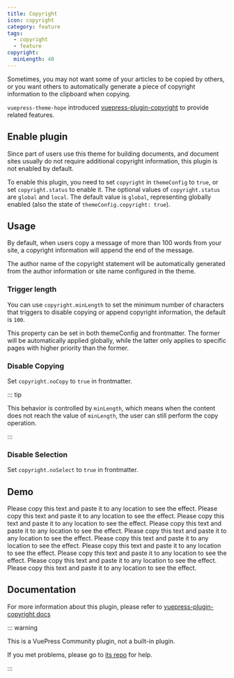 ```yaml
---
title: Copyright
icon: copyright
category: feature
tags:
  - copyright
  - feature
copyright:
  minLength: 40
---
```


Sometimes, you may not want some of your articles to be copied by others, or you want others to automatically generate a piece of copyright information to the clipboard when copying.

`vuepress-theme-hope` introduced [vuepress-plugin-copyright](https://www.npmjs.com/package/vuepress-plugin-copyright) to provide related features.

## Enable plugin

Since part of users use this theme for building documents, and document sites usually do not require additional copyright information, this plugin is not enabled by default.

To enable this plugin, you need to set `copyright` in `themeConfig` to `true`, or set `copyright.status` to enable it. The optional values of `copyright.status` are `global` and `local`. The default value is `global`, representing globally enabled (also the state of `themeConfig.copyright: true`).

## Usage

By default, when users copy a message of more than 100 words from your site, a copyright information will append the end of the message.

The author name of the copyright statement will be automatically generated from the author information or site name configured in the theme.

### Trigger length <Badge text="Support page configuration" />

You can use `copyright.minLength` to set the minimum number of characters that triggers to disable copying or append copyright information, the default is `100`.

This property can be set in both themeConfig and frontmatter. The former will be automatically applied globally, while the latter only applies to specific pages with higher priority than the former.

### Disable Copying

Set `copyright.noCopy` to `true` in frontmatter.

::: tip

This behavior is controlled by `minLength`, which means when the content does not reach the value of `minLength`, the user can still perform the copy operation.

:::

### Disable Selection

Set `copyright.noSelect` to `true` in frontmatter.

## Demo

Please copy this text and paste it to any location to see the effect. Please copy this text and paste it to any location to see the effect. Please copy this text and paste it to any location to see the effect. Please copy this text and paste it to any location to see the effect. Please copy this text and paste it to any location to see the effect. Please copy this text and paste it to any location to see the effect. Please copy this text and paste it to any location to see the effect. Please copy this text and paste it to any location to see the effect. Please copy this text and paste it to any location to see the effect. Please copy this text and paste it to any location to see the effect.

## Documentation

For more information about this plugin, please refer to [vuepress-plugin-copyright docs](https://vuepress.github.io/zh/plugins/copyright/#配置项)

::: warning

This is a VuePress Community plugin, not a built-in plugin.

If you met problems, please go to [its repo](https://github.com/vuepress/vuepress-plugin-copyright) for help.

:::
